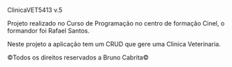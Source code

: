 ClinicaVET5413 v.5

Projeto realizado no Curso de Programação no centro de formação Cinel, o formandor foi Rafael Santos.

Neste projeto a aplicação tem um CRUD que gere uma Clinica Veterinaria.


©Todos os direitos reservados a Bruno Cabrita©
